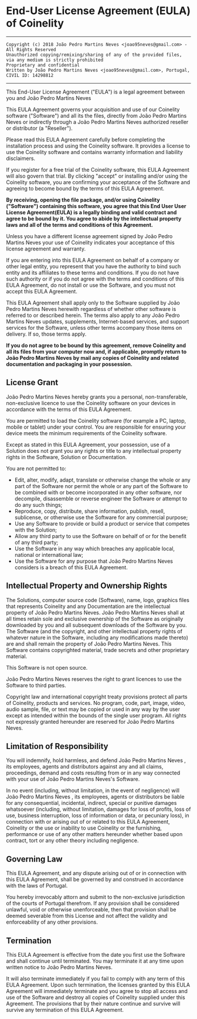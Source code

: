 # End-User License Agreement (EULA) of Coinelity

*****************************************************************************************************************

    Copyright (c) 2018 João Pedro Martins Neves <joao95neves@gmail.com> - All Rights Reserved
    Unauthorized copying/remixing/sharing of any of the provided files, via any medium is strictly prohibited
    Proprietary and confidential
    Written by João Pedro Martins Neves <joao95neves@gmail.com>, Portugal, CIVIL ID: 14298812

*****************************************************************************************************************

This End-User License Agreement ("EULA") is a legal agreement between you and João Pedro Martins Neves

This EULA Agreement governs your acquisition and use of our Coinelity software ("Software") and all its the files, directly from João Pedro Martins Neves or indirectly through a João Pedro Martins Neves authorized reseller or distributor (a "Reseller").

Please read this EULA Agreement carefully before completing the installation process and using the Coinelity software. It provides a license to use the Coinelity software and contains warranty information and liability disclaimers.

If you register for a free trial of the Coinelity software, this EULA Agreement will also govern that trial. By clicking "accept" or installing and/or using the Coinelity software, you are confirming your acceptance of the Software and agreeing to become bound by the terms of this EULA Agreement.

**By receiving, opening the file package, and/or using Coinelity ("Software") containing this software, you agree that this End User User License Agreement(EULA) is a legally binding and valid contract and agree to be bound by it. You agree to abide by the intellectual property laws and all of the terms and conditions of this Agreement.**

Unless you have a different license agreement signed by João Pedro Martins Neves your use of Coinelity indicates your acceptance of this license agreement and warranty.

If you are entering into this EULA Agreement on behalf of a company or other legal entity, you represent that you have the authority to bind such entity and its affiliates to these terms and conditions. If you do not have such authority or if you do not agree with the terms and conditions of this EULA Agreement, do not install or use the Software, and you must not accept this EULA Agreement.

This EULA Agreement shall apply only to the Software supplied by João Pedro Martins Neves herewith regardless of whether other software is referred to or described herein. The terms also apply to any João Pedro Martins Neves updates, supplements, Internet-based services, and support services for the Software, unless other terms accompany those items on delivery. If so, those terms apply.

**If you do not agree to be bound by this agreement, remove Coinelity and all its files from your computer now and, if applicable, promptly return to João Pedro Martins Neves by mail any copies of Coinelity and related documentation and packaging in your possession.**

## License Grant

João Pedro Martins Neves hereby grants you a personal, non-transferable, non-exclusive licence to use the Coinelity software on your devices in accordance with the terms of this EULA Agreement.

You are permitted to load the Coinelity software (for example a PC, laptop, mobile or tablet) under your control. You are responsible for ensuring your device meets the minimum requirements of the Coinelity software.

Except as stated in this EULA Agreement, your possession, use of a Solution does not grant you any rights or title to any intellectual property rights in the Software, Solution or Documentation.

You are not permitted to:

- Edit, alter, modify, adapt, translate or otherwise change the whole or any part of the Software nor permit the whole
    or any part of the Software to be combined with or become incorporated in any other software, nor decompile, disassemble
    or reverse engineer the Software or attempt to do any such things;
- Reproduce, copy, distribute, share information, publish, resell, sublicense, or otherwise use the Software for any commercial purpose;
- Use any Software to provide or build a product or service that competes with the Solution;
- Allow any third party to use the Software on behalf of or for the benefit of any third party;
- Use the Software in any way which breaches any applicable local, national or international law;
- Use the Software for any purpose that João Pedro Martins Neves considers is a breach of this EULA Agreement.

## Intellectual Property and Ownership Rights

The Solutions, computer source code (Software), name, logo, graphics files that represents Coinelity and any Documentation are the intellectual property of João Pedro Martins Neves. João Pedro Martins Neves shall at all times retain sole and exclusive ownership of the Software as originally downloaded by you and all subsequent downloads of the Software by you. The Software (and the copyright, and other intellectual property rights of whatever nature in the Software, including any modifications made thereto) are and shall remain the property of João Pedro Martins Neves. This Software contains copyrighted material, trade secrets and other proprietary material.

This Software is not open source.

João Pedro Martins Neves reserves the right to grant licences to use the Software to third parties.

Copyright law and international copyright treaty provisions protect all parts of Coinelity, products and services. No program, code, part, image, video, audio sample, file, or text may be copied or used in any way by the user except as intended within the bounds of the single user program. All rights not expressly granted hereunder are reserved for João Pedro Martins Neves.

## Limitation of Responsibility

You will indemnify, hold harmless, and defend João Pedro Martins Neves , its employees, agents and distributors against any and all claims, proceedings, demand and costs resulting from or in any way connected with your use of João Pedro Martins Neves's Software.

In no event (including, without limitation, in the event of negligence) will João Pedro Martins Neves , its employees, agents or distributors be liable for any consequential, incidental, indirect, special or punitive damages whatsoever (including, without limitation, damages for loss of profits, loss of use, business interruption, loss of information or data, or pecuniary loss), in connection with or arising out of or related to this EULA Agreement, Coinelity or the use or inability to use Coinelity or the furnishing, performance or use of any other matters hereunder whether based upon contract, tort or any other theory including negligence.

## Governing Law

This EULA Agreement, and any dispute arising out of or in connection with this EULA Agreement, shall be governed by and construed in accordance with the laws of Portugal.

You hereby irrevocably attorn and submit to the non-exclusive jurisdiction of the courts of Portugal therefrom. If any provision shall be considered unlawful, void or otherwise unenforceable, then that provision shall be deemed severable from this License and not affect the validity and enforceability of any other provisions.

## Termination

This EULA Agreement is effective from the date you first use the Software and shall continue until terminated. You may terminate it at any time upon written notice to João Pedro Martins Neves.

It will also terminate immediately if you fail to comply with any term of this EULA Agreement. Upon such termination, the licenses granted by this EULA Agreement will immediately terminate and you agree to stop all access and use of the Software and destroy all copies of Coinelity supplied under this Agreement. The provisions that by their nature continue and survive will survive any termination of this EULA Agreement.
